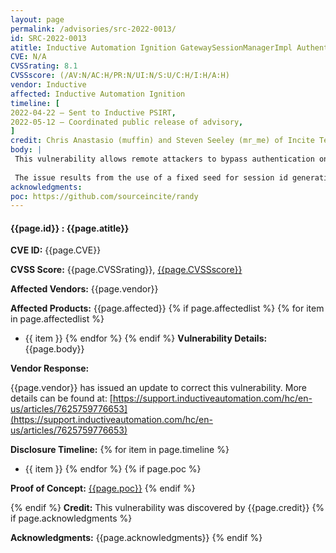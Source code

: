 ```yaml
---
layout: page
permalink: /advisories/src-2022-0013/
id: SRC-2022-0013
atitle: Inductive Automation Ignition GatewaySessionManagerImpl Authentication Bypass Vulnerability
CVE: N/A
CVSSrating: 8.1
CVSSscore: (/AV:N/AC:H/PR:N/UI:N/S:U/C:H/I:H/A:H)
vendor: Inductive
affected: Inductive Automation Ignition
timeline: [
2022-04-22 – Sent to Inductive PSIRT,
2022-05-12 – Coordinated public release of advisory,
]
credit: Chris Anastasio (muffin) and Steven Seeley (mr_me) of Incite Team
body: |
 This vulnerability allows remote attackers to bypass authentication on affected installations of Inductive Automation Ignition. Authentication is not required to exploit this vulnerability. The specific flaw exists within GatewaySessionManagerImpl class. 
 
 The issue results from the use of a fixed seed for session id generation when using the SecureRandom API. An attacker can leverage this vulnerability to predict an authenticated session and access the gateway.
acknowledgments:
poc: https://github.com/sourceincite/randy
---
```


#### **{{page.id}} : {{page.atitle}}**

**CVE ID:**
{{page.CVE}}

**CVSS Score:**
{{page.CVSSrating}}, [{{page.CVSSscore}}](https://nvd.nist.gov/vuln-metrics/cvss/v3-calculator?vector={{page.CVSSscore}})

**Affected Vendors:**
{{page.vendor}}

**Affected Products:**
{{page.affected}}
{% if page.affectedlist %}
{% for item in page.affectedlist %}
  - {{ item }}
{% endfor %}
{% endif %}
**Vulnerability Details:**
{{page.body}}

**Vendor Response:**

{{page.vendor}} has issued an update to correct this vulnerability. More details can be found at: [https://support.inductiveautomation.com/hc/en-us/articles/7625759776653](https://support.inductiveautomation.com/hc/en-us/articles/7625759776653)

**Disclosure Timeline:**
{% for item in page.timeline %}
  - {{ item }}
{% endfor %}
{% if page.poc %}

**Proof of Concept:**
[{{page.poc}}]({{page.poc}})
{% endif %}

{% endif %}
**Credit:**
This vulnerability was discovered by {{page.credit}}
{% if page.acknowledgments %}

**Acknowledgments:**
{{page.acknowledgments}}
{% endif %}
